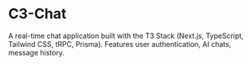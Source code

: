 # C3-Chat
A real-time chat application built with the T3 Stack (Next.js, TypeScript, Tailwind CSS, tRPC, Prisma). Features user authentication, AI chats, message history.

